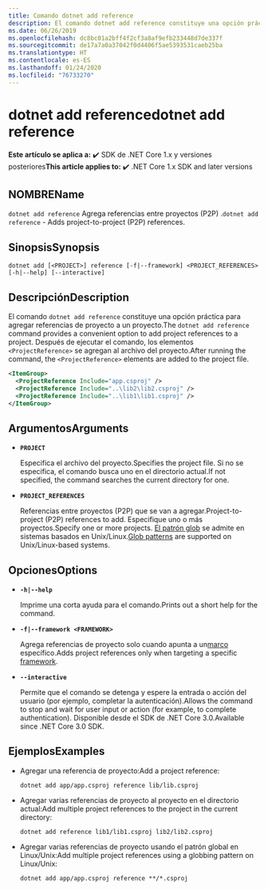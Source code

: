 ```yaml
---
title: Comando dotnet add reference
description: El comando dotnet add reference constituye una opción práctica para agregar referencias entre proyectos.
ms.date: 06/26/2019
ms.openlocfilehash: dc8bc01a2bff4f2cf3a8af9efb233448d7de337f
ms.sourcegitcommit: de17a7a0a37042f0d4406f5ae5393531caeb25ba
ms.translationtype: HT
ms.contentlocale: es-ES
ms.lasthandoff: 01/24/2020
ms.locfileid: "76733270"
---
```

# <a name="dotnet-add-reference"></a><span data-ttu-id="cf0b0-103">dotnet add reference</span><span class="sxs-lookup"><span data-stu-id="cf0b0-103">dotnet add reference</span></span>

<span data-ttu-id="cf0b0-104">**Este artículo se aplica a:** ✔️ SDK de .NET Core 1.x y versiones posteriores</span><span class="sxs-lookup"><span data-stu-id="cf0b0-104">**This article applies to:** ✔️ .NET Core 1.x SDK and later versions</span></span>

<!-- todo: uncomment when all CLI commands are reviewed
[!INCLUDE [topic-appliesto-net-core-all](../../../includes/topic-appliesto-net-core-all.md)]
-->

## <a name="name"></a><span data-ttu-id="cf0b0-105">NOMBRE</span><span class="sxs-lookup"><span data-stu-id="cf0b0-105">Name</span></span>

<span data-ttu-id="cf0b0-106">`dotnet add reference` Agrega referencias entre proyectos (P2P) .</span><span class="sxs-lookup"><span data-stu-id="cf0b0-106">`dotnet add reference` - Adds project-to-project (P2P) references.</span></span>

## <a name="synopsis"></a><span data-ttu-id="cf0b0-107">Sinopsis</span><span class="sxs-lookup"><span data-stu-id="cf0b0-107">Synopsis</span></span>

`dotnet add [<PROJECT>] reference [-f|--framework] <PROJECT_REFERENCES> [-h|--help] [--interactive]`

## <a name="description"></a><span data-ttu-id="cf0b0-108">Descripción</span><span class="sxs-lookup"><span data-stu-id="cf0b0-108">Description</span></span>

<span data-ttu-id="cf0b0-109">El comando `dotnet add reference` constituye una opción práctica para agregar referencias de proyecto a un proyecto.</span><span class="sxs-lookup"><span data-stu-id="cf0b0-109">The `dotnet add reference` command provides a convenient option to add project references to a project.</span></span> <span data-ttu-id="cf0b0-110">Después de ejecutar el comando, los elementos `<ProjectReference>` se agregan al archivo del proyecto.</span><span class="sxs-lookup"><span data-stu-id="cf0b0-110">After running the command, the `<ProjectReference>` elements are added to the project file.</span></span>

```xml
<ItemGroup>
  <ProjectReference Include="app.csproj" />
  <ProjectReference Include="..\lib2\lib2.csproj" />
  <ProjectReference Include="..\lib1\lib1.csproj" />
</ItemGroup>
```

## <a name="arguments"></a><span data-ttu-id="cf0b0-111">Argumentos</span><span class="sxs-lookup"><span data-stu-id="cf0b0-111">Arguments</span></span>

- **`PROJECT`**

  <span data-ttu-id="cf0b0-112">Especifica el archivo del proyecto.</span><span class="sxs-lookup"><span data-stu-id="cf0b0-112">Specifies the project file.</span></span> <span data-ttu-id="cf0b0-113">Si no se especifica, el comando busca uno en el directorio actual.</span><span class="sxs-lookup"><span data-stu-id="cf0b0-113">If not specified, the command searches the current directory for one.</span></span>

- **`PROJECT_REFERENCES`**

  <span data-ttu-id="cf0b0-114">Referencias entre proyectos (P2P) que se van a agregar.</span><span class="sxs-lookup"><span data-stu-id="cf0b0-114">Project-to-project (P2P) references to add.</span></span> <span data-ttu-id="cf0b0-115">Especifique uno o más proyectos.</span><span class="sxs-lookup"><span data-stu-id="cf0b0-115">Specify one or more projects.</span></span> <span data-ttu-id="cf0b0-116">[El patrón glob](https://en.wikipedia.org/wiki/Glob_(programming)) se admite en sistemas basados en Unix/Linux.</span><span class="sxs-lookup"><span data-stu-id="cf0b0-116">[Glob patterns](https://en.wikipedia.org/wiki/Glob_(programming)) are supported on Unix/Linux-based systems.</span></span>

## <a name="options"></a><span data-ttu-id="cf0b0-117">Opciones</span><span class="sxs-lookup"><span data-stu-id="cf0b0-117">Options</span></span>

- **`-h|--help`**

  <span data-ttu-id="cf0b0-118">Imprime una corta ayuda para el comando.</span><span class="sxs-lookup"><span data-stu-id="cf0b0-118">Prints out a short help for the command.</span></span>

- **`-f|--framework <FRAMEWORK>`**

  <span data-ttu-id="cf0b0-119">Agrega referencias de proyecto solo cuando apunta a un[marco](../../standard/frameworks.md) específico.</span><span class="sxs-lookup"><span data-stu-id="cf0b0-119">Adds project references only when targeting a specific [framework](../../standard/frameworks.md).</span></span>

- **`--interactive`**

  <span data-ttu-id="cf0b0-120">Permite que el comando se detenga y espere la entrada o acción del usuario (por ejemplo, completar la autenticación).</span><span class="sxs-lookup"><span data-stu-id="cf0b0-120">Allows the command to stop and wait for user input or action (for example, to complete authentication).</span></span> <span data-ttu-id="cf0b0-121">Disponible desde el SDK de .NET Core 3.0.</span><span class="sxs-lookup"><span data-stu-id="cf0b0-121">Available since .NET Core 3.0 SDK.</span></span>

## <a name="examples"></a><span data-ttu-id="cf0b0-122">Ejemplos</span><span class="sxs-lookup"><span data-stu-id="cf0b0-122">Examples</span></span>

- <span data-ttu-id="cf0b0-123">Agregar una referencia de proyecto:</span><span class="sxs-lookup"><span data-stu-id="cf0b0-123">Add a project reference:</span></span>

  ```dotnetcli
  dotnet add app/app.csproj reference lib/lib.csproj
  ```

- <span data-ttu-id="cf0b0-124">Agregar varias referencias de proyecto al proyecto en el directorio actual:</span><span class="sxs-lookup"><span data-stu-id="cf0b0-124">Add multiple project references to the project in the current directory:</span></span>

  ```dotnetcli
  dotnet add reference lib1/lib1.csproj lib2/lib2.csproj
  ```

- <span data-ttu-id="cf0b0-125">Agregar varias referencias de proyecto usando el patrón global en Linux/Unix:</span><span class="sxs-lookup"><span data-stu-id="cf0b0-125">Add multiple project references using a globbing pattern on Linux/Unix:</span></span>

  ```dotnetcli
  dotnet add app/app.csproj reference **/*.csproj
  ```
